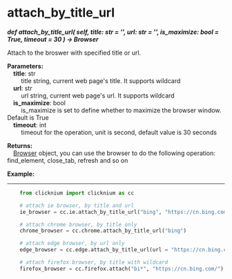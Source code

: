 # attach_by_title_url

***def attach_by_title_url(
        self,
        title: str = '',
        url: str = '',
        is_maximize: bool = True,
        timeout = 30
    ) -> Browser***  

Attach to the broswer with specified title or url.

**Parameters:**  
    &emsp;**title**: str   
        &emsp;&emsp; title string, current web page's title. It supports wildcard  
    &emsp;**url**: str  
        &emsp;&emsp; url string, current web page's url. It supports wildcard  
    &emsp;**is_maximize**: bool  
        &emsp;&emsp; is_maximize is set to define whether to maximize the browser window. Default is True  
    &emsp;**timeout**: int  
        &emsp;&emsp; timeout for the operation, unit is second, default value is 30 seconds 

**Returns:**  
    &emsp;[Browser](./doc/api/python/webdriver/browser/browser.md) object, you can use the browser to do the following operation: find_element, close_tab, refresh and so on

**Example:**
***
```python
    from clicknium import clicknium as cc

    # attach ie browser, by title and url
    ie_browser = cc.ie.attach_by_title_url("bing", "https://cn.bing.com/")

    # attach chrome browser, by title only
    chrome_browser = cc.chrome.attach_by_title_url("bing")

    # attach edge browser, by url only
    edge_browser = cc.edge.attach_by_title_url(url = "https://cn.bing.com/")

    # attach firefox browser, by title with wildcard
    firefox_browser = cc.firefox.attach("bi*", "https://cn.bing.com/")
```